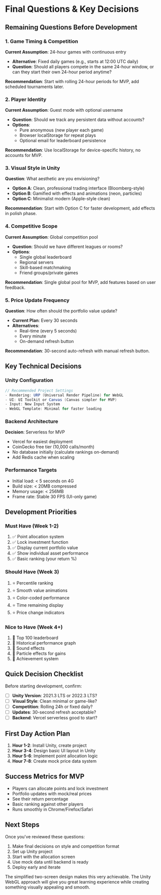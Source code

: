 # Final Questions & Key Decisions

## Remaining Questions Before Development

### 1. Game Timing & Competition

**Current Assumption**: 24-hour games with continuous entry
- **Alternative**: Fixed daily games (e.g., starts at 12:00 UTC daily)
- **Question**: Should all players compete in the same 24-hour window, or can they start their own 24-hour period anytime?

**Recommendation**: Start with rolling 24-hour periods for MVP, add scheduled tournaments later.

### 2. Player Identity

**Current Assumption**: Guest mode with optional username
- **Question**: Should we track any persistent data without accounts?
- **Options**:
  - Pure anonymous (new player each game)
  - Browser localStorage for repeat plays
  - Optional email for leaderboard persistence

**Recommendation**: Use localStorage for device-specific history, no accounts for MVP.

### 3. Visual Style in Unity

**Question**: What aesthetic are you envisioning?
- **Option A**: Clean, professional trading interface (Bloomberg-style)
- **Option B**: Gamified with effects and animations (neon, particles)
- **Option C**: Minimalist modern (Apple-style clean)

**Recommendation**: Start with Option C for faster development, add effects in polish phase.

### 4. Competitive Scope

**Current Assumption**: Global competition pool
- **Question**: Should we have different leagues or rooms?
- **Options**:
  - Single global leaderboard
  - Regional servers
  - Skill-based matchmaking
  - Friend groups/private games

**Recommendation**: Single global pool for MVP, add features based on user feedback.

### 5. Price Update Frequency

**Question**: How often should the portfolio value update?
- **Current Plan**: Every 30 seconds
- **Alternatives**: 
  - Real-time (every 5 seconds)
  - Every minute
  - On-demand refresh button

**Recommendation**: 30-second auto-refresh with manual refresh button.

## Key Technical Decisions

### Unity Configuration

```csharp
// Recommended Project Settings
- Rendering: URP (Universal Render Pipeline) for WebGL
- UI: UI Toolkit or Canvas (Canvas simpler for MVP)
- Input: New Input System
- WebGL Template: Minimal for faster loading
```

### Backend Architecture

**Decision**: Serverless for MVP
- Vercel for easiest deployment
- CoinGecko free tier (10,000 calls/month)
- No database initially (calculate rankings on-demand)
- Add Redis cache when scaling

### Performance Targets

- Initial load: < 5 seconds on 4G
- Build size: < 20MB compressed
- Memory usage: < 256MB
- Frame rate: Stable 30 FPS (UI-only game)

## Development Priorities

### Must Have (Week 1-2)
1. ✅ Point allocation system
2. ✅ Lock investment function
3. ✅ Display current portfolio value
4. ✅ Show individual asset performance
5. ✅ Basic ranking (your return %)

### Should Have (Week 3)
1. ⭐ Percentile ranking
2. ⭐ Smooth value animations
3. ⭐ Color-coded performance
4. ⭐ Time remaining display
5. ⭐ Price change indicators

### Nice to Have (Week 4+)
1. 🎯 Top 100 leaderboard
2. 🎯 Historical performance graph
3. 🎯 Sound effects
4. 🎯 Particle effects for gains
5. 🎯 Achievement system

## Quick Decision Checklist

Before starting development, confirm:

- [ ] **Unity Version**: 2021.3 LTS or 2022.3 LTS?
- [ ] **Visual Style**: Clean minimal or game-like?
- [ ] **Competition**: Rolling 24h or fixed daily?
- [ ] **Updates**: 30-second refresh acceptable?
- [ ] **Backend**: Vercel serverless good to start?

## First Day Action Plan

1. **Hour 1-2**: Install Unity, create project
2. **Hour 3-4**: Design basic UI layout in Unity
3. **Hour 5-6**: Implement point allocation logic
4. **Hour 7-8**: Create mock price data system

## Success Metrics for MVP

- Players can allocate points and lock investment
- Portfolio updates with mock/real prices
- See their return percentage
- Basic ranking against other players
- Runs smoothly in Chrome/Firefox/Safari

## Next Steps

Once you've reviewed these questions:
1. Make final decisions on style and competition format
2. Set up Unity project
3. Start with the allocation screen
4. Use mock data until backend is ready
5. Deploy early and iterate

The simplified two-screen design makes this very achievable. The Unity WebGL approach will give you great learning experience while creating something visually appealing and smooth. 